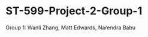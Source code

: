 ST-599-Project-2-Group-1
========================
Group 1: Wanli Zhang, Matt Edwards, Narendra Babu
